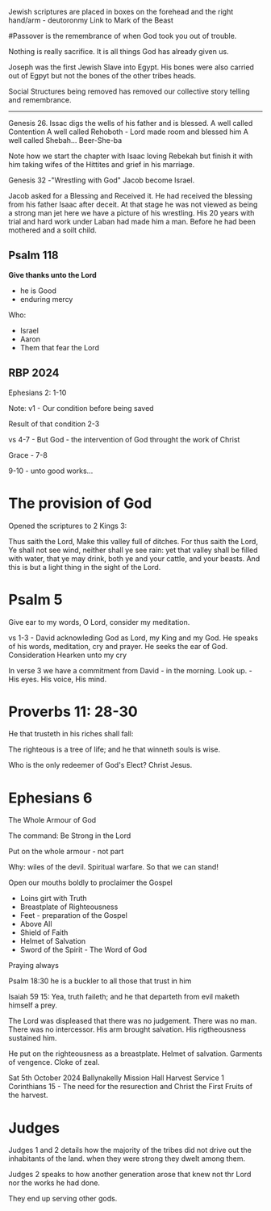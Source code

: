 Jewish scriptures are placed in boxes on the forehead and the right hand/arm - deutoronmy
Link to Mark of the Beast

#Passover is the remembrance of when God took you out of trouble.

Nothing is really sacrifice. It is all things God has already given us.

Joseph was the first Jewish Slave into Egypt.
His bones were also carried out of Egpyt but not the bones of the other tribes heads.

Social Structures being removed has removed our collective story telling and remembrance.

--------

Genesis 26.
Issac digs the wells of his father and is blessed.
A well called Contention 
A well called Rehoboth - Lord made room and blessed him
A well called Shebah... Beer-She-ba

Note how we start the chapter with Isaac loving Rebekah but finish it with him taking wifes of the Hittites and grief in his marriage.

Genesis 32 -"Wrestling with God"
Jacob become Israel.

Jacob asked for a Blessing and Received it.
He had received the blessing from his father Isaac after deceit.
At that stage he was not viewed as being a strong man jet here we have a picture of his wrestling.
His 20 years with trial and hard work under Laban had made him a man.
Before he had been mothered and a soilt child.

## Psalm 118
**Give thanks unto the Lord**
- he is Good
- enduring mercy

Who:
- Israel
- Aaron
- Them that fear the Lord

## RBP 2024
Ephesians 2: 1-10

Note:
v1 - Our condition before being saved

Result of that condition 2-3

vs 4-7 - But God - the intervention of God
throught the work of Christ

Grace - 7-8

9-10 - unto good works...

# The provision of God
Opened the scriptures to 2 Kings 3:

Thus saith the Lord, Make this valley full of ditches.
For thus saith the Lord, Ye shall not see wind, neither shall ye see rain: yet that valley shall be filled with water, that ye may drink, both ye and your cattle, and your beasts.
And this is but a light thing in the sight of the Lord.

# Psalm 5
Give ear to my words, O Lord, consider my meditation.

vs 1-3 - David acknowleding God as Lord, my King and my God.
He speaks of his words, meditation, cry and prayer.
He seeks the 
ear of God.
Consideration
Hearken unto my cry

In verse 3 we have a commitment from David - in the morning.
Look up. - His eyes. His voice, His mind.

# Proverbs 11: 28-30
He that trusteth in his riches shall fall: 

The righteous is a tree of life;
and he that winneth souls is wise.

Who is the only redeemer of God's Elect?
Christ Jesus.

# Ephesians 6
The Whole Armour of God

The command:
Be Strong in the Lord

Put on the whole armour - not part

Why: wiles of the devil. Spiritual warfare.
So that we can stand!

Open our mouths boldly to proclaimer the Gospel

- Loins girt with Truth
- Breastplate of Righteousness
- Feet - preparation of the Gospel
- Above All
- Shield of Faith
- Helmet of Salvation
- Sword of the Spirit - The Word of God

Praying always

Psalm 18:30
he is a buckler to all those that trust in him

Isaiah 59
15: Yea, truth faileth; and he that departeth from evil maketh himself a prey.

The Lord was displeased that there was no judgement.
There was no man.
There was no intercessor.
His arm brought salvation.
His rigtheousness sustained him.

He put on the righteousness as a breastplate.
Helmet of salvation.
Garments of vengence.
Cloke of zeal.

Sat 5th October 2024
Ballynakelly Mission Hall Harvest Service
1 Corinthians 15 - The need for the resurection and Christ the First Fruits of the harvest.

# Judges
Judges 1 and 2 details how the majority of the tribes did not drive out the inhabitants of the land.
when they were strong they dwelt among them.

Judges 2 speaks to how another generation arose that knew not thr Lord nor the works he had done.

They end up serving other gods.

